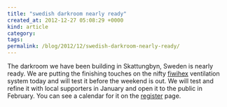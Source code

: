 ```yaml
---
title: "swedish darkroom nearly ready"
created_at: 2012-12-27 05:08:29 +0000
kind: article
category: 
tags: 
permalink: /blog/2012/12/swedish-darkroom-nearly-ready/
---
```


The darkroom we have been building in Skattungbyn, Sweden is nearly ready. We are putting the finishing touches on the nifty [fiwihex][1] ventilation system today and will test it before the weekend is out. We will test and refine it with local supporters in January and open it to the public in February. You can see a calendar for it on the [register][2] page.

   [1]: http://viking-house.ie/fine-wire-hrv.html (Viking House Breathing Window)
   [2]: /prepare/
